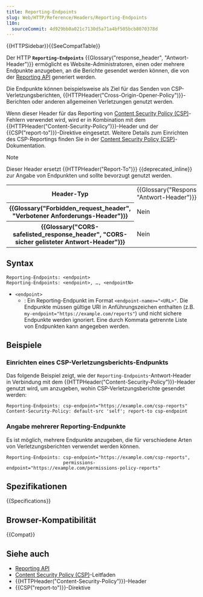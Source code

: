 ```yaml
---
title: Reporting-Endpoints
slug: Web/HTTP/Reference/Headers/Reporting-Endpoints
l10n:
  sourceCommit: 4d929bb0a021c7130d5a71a4bf505bcb8070378d
---
```


{{HTTPSidebar}}{{SeeCompatTable}}

Der HTTP **`Reporting-Endpoints`** {{Glossary("response_header", "Antwort-Header")}} ermöglicht es Website-Administratoren, einen oder mehrere Endpunkte anzugeben, an die Berichte gesendet werden können, die von der [Reporting API](/de/docs/Web/API/Reporting_API) generiert werden.

Die Endpunkte können beispielsweise als Ziel für das Senden von CSP-Verletzungsberichten, {{HTTPHeader("Cross-Origin-Opener-Policy")}}-Berichten oder anderen allgemeinen Verletzungen genutzt werden.

Wenn dieser Header für das Reporting von [Content Security Policy (CSP)](/de/docs/Web/HTTP/Guides/CSP#violation_reporting)-Fehlern verwendet wird, wird er in Kombination mit dem {{HTTPHeader("Content-Security-Policy")}}-Header und der {{CSP("report-to")}}-Direktive eingesetzt.
Weitere Details zum Einrichten des CSP-Reportings finden Sie in der [Content Security Policy (CSP)](/de/docs/Web/HTTP/Guides/CSP#violation_reporting)-Dokumentation.

> [!NOTE]
> Dieser Header ersetzt {{HTTPHeader("Report-To")}} {{deprecated_inline}} zur Angabe von Endpunkten und sollte bevorzugt genutzt werden.

<table class="properties">
  <tbody>
    <tr>
      <th scope="row">Header-Typ</th>
      <td>{{Glossary("Response_header", "Antwort-Header")}}</td>
    </tr>
    <tr>
      <th scope="row">{{Glossary("Forbidden_request_header", "Verbotener Anforderungs-Header")}}</th>
      <td>Nein</td>
    </tr>
    <tr>
      <th scope="row">
        {{Glossary("CORS-safelisted_response_header", "CORS-sicher gelisteter Antwort-Header")}}
      </th>
      <td>Nein</td>
    </tr>
  </tbody>
</table>

## Syntax

```http
Reporting-Endpoints: <endpoint>
Reporting-Endpoints: <endpoint>, …, <endpointN>
```

- `<endpoint>`
  - : Ein Reporting-Endpunkt im Format `<endpoint-name>="<URL>"`.
    Die Endpunkte müssen gültige URI in Anführungszeichen enthalten (z.B. `my-endpoint="https://example.com/reports"`) und nicht sichere Endpunkte werden ignoriert.
    Eine durch Kommata getrennte Liste von Endpunkten kann angegeben werden.

## Beispiele

### Einrichten eines CSP-Verletzungsberichts-Endpunkts

Das folgende Beispiel zeigt, wie der `Reporting-Endpoints`-Antwort-Header in Verbindung mit dem {{HTTPHeader("Content-Security-Policy")}}-Header genutzt wird, um anzugeben, wohin CSP-Verletzungsberichte gesendet werden:

```http
Reporting-Endpoints: csp-endpoint="https://example.com/csp-reports"
Content-Security-Policy: default-src 'self'; report-to csp-endpoint
```

### Angabe mehrerer Reporting-Endpunkte

Es ist möglich, mehrere Endpunkte anzugeben, die für verschiedene Arten von Verletzungsberichten verwendet werden können.

```http
Reporting-Endpoints: csp-endpoint="https://example.com/csp-reports",
                     permissions-endpoint="https://example.com/permissions-policy-reports"
```

## Spezifikationen

{{Specifications}}

## Browser-Kompatibilität

{{Compat}}

## Siehe auch

- [Reporting API](/de/docs/Web/API/Reporting_API)
- [Content Security Policy (CSP)](/de/docs/Web/HTTP/Guides/CSP#violation_reporting)-Leitfaden
- {{HTTPHeader("Content-Security-Policy")}}-Header
- {{CSP("report-to")}}-Direktive
